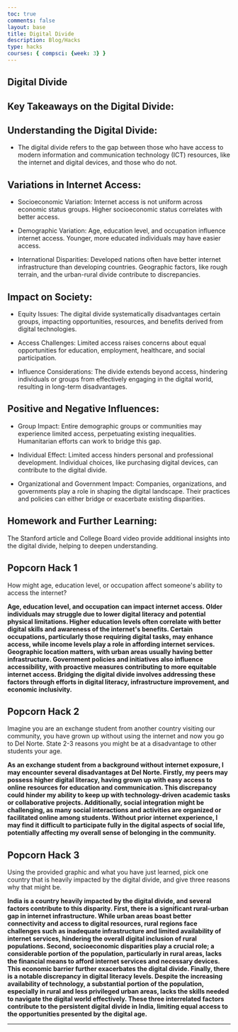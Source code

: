 ```yaml
---
toc: true
comments: false
layout: base
title: Digital Divide 
description: Blog/Hacks
type: hacks
courses: { compsci: {week: 3} }
---
```


## Digital Divide


## Key Takeaways on the Digital Divide:

## Understanding the Digital Divide:

- The digital divide refers to the gap between those who have access to modern information and communication technology (ICT) resources, like the internet and digital devices, and those who do not.

## Variations in Internet Access:

- Socioeconomic Variation: Internet access is not uniform across economic status groups. Higher socioeconomic status correlates with better access.

- Demographic Variation: Age, education level, and occupation influence internet access. Younger, more educated individuals may have easier access.

- International Disparities: Developed nations often have better internet infrastructure than developing countries. Geographic factors, like rough terrain, and the urban-rural divide contribute to discrepancies.

## Impact on Society:

- Equity Issues: The digital divide systematically disadvantages certain groups, impacting opportunities, resources, and benefits derived from digital technologies.

- Access Challenges: Limited access raises concerns about equal opportunities for education, employment, healthcare, and social participation.

- Influence Considerations: The divide extends beyond access, hindering individuals or groups from effectively engaging in the digital world, resulting in long-term disadvantages.

## Positive and Negative Influences:

- Group Impact: Entire demographic groups or communities may experience limited access, perpetuating existing inequalities. Humanitarian efforts can work to bridge this gap.
- Individual Effect: Limited access hinders personal and professional development. Individual choices, like purchasing digital devices, can contribute to the digital divide.

- Organizational and Government Impact: Companies, organizations, and governments play a role in shaping the digital landscape. Their practices and policies can either bridge or exacerbate existing disparities.

## Homework and Further Learning:
The Stanford article and College Board video provide additional insights into the digital divide, helping to deepen understanding.

## Popcorn Hack 1

How might age, education level, or occupation affect someone's ability to access the internet?

**Age, education level, and occupation can impact internet access. Older individuals may struggle due to lower digital literacy and potential physical limitations. Higher education levels often correlate with better digital skills and awareness of the internet's benefits. Certain occupations, particularly those requiring digital tasks, may enhance access, while income levels play a role in affording internet services. Geographic location matters, with urban areas usually having better infrastructure. Government policies and initiatives also influence accessibility, with proactive measures contributing to more equitable internet access. Bridging the digital divide involves addressing these factors through efforts in digital literacy, infrastructure improvement, and economic inclusivity.**

## Popcorn Hack 2

Imagine you are an exchange student from another country visiting our community, you have grown up without using the internet and now you go to Del Norte. State 2-3 reasons you might be at a disadvantage to other students your age.

**As an exchange student from a background without internet exposure, I may encounter several disadvantages at Del Norte. Firstly, my peers may possess higher digital literacy, having grown up with easy access to online resources for education and communication. This discrepancy could hinder my ability to keep up with technology-driven academic tasks or collaborative projects. Additionally, social integration might be challenging, as many social interactions and activities are organized or facilitated online among students. Without prior internet experience, I may find it difficult to participate fully in the digital aspects of social life, potentially affecting my overall sense of belonging in the community.**

## Popcorn Hack 3

Using the provided graphic and what you have just learned, pick one country that is heavily impacted by the digital divide, and give three reasons why that might be. 

**India is a country heavily impacted by the digital divide, and several factors contribute to this disparity. First, there is a significant rural-urban gap in internet infrastructure. While urban areas boast better connectivity and access to digital resources, rural regions face challenges such as inadequate infrastructure and limited availability of internet services, hindering the overall digital inclusion of rural populations. Second, socioeconomic disparities play a crucial role; a considerable portion of the population, particularly in rural areas, lacks the financial means to afford internet services and necessary devices. This economic barrier further exacerbates the digital divide. Finally, there is a notable discrepancy in digital literacy levels. Despite the increasing availability of technology, a substantial portion of the population, especially in rural and less privileged urban areas, lacks the skills needed to navigate the digital world effectively. These three interrelated factors contribute to the persistent digital divide in India, limiting equal access to the opportunities presented by the digital age.**

---